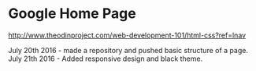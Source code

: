 # Google Home Page
http://www.theodinproject.com/web-development-101/html-css?ref=lnav

July 20th 2016 - made a repository and pushed basic structure of a page.
July 21th 2016 - Added responsive design and black theme.
